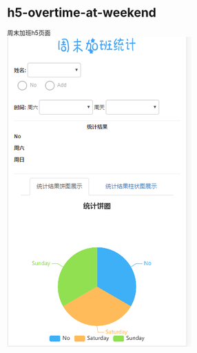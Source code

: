# h5-overtime-at-weekend
周末加班h5页面
![Image text](https://github.com/whl01135020/echarts-for-weixin/blob/master/img/jb-1.png)
